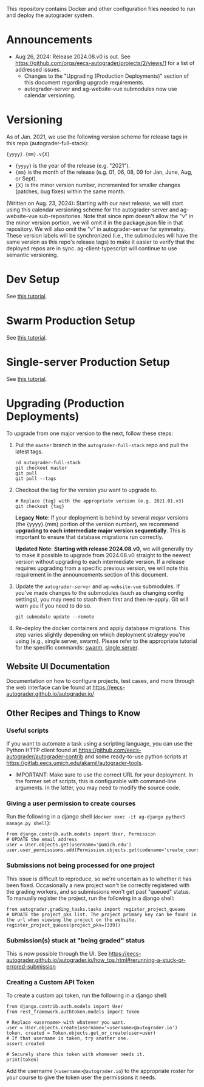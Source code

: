 This repository contains Docker and other configuration files needed to run and deploy the autograder system.

# Announcements
- Aug 26, 2024: Release 2024.08.v0 is out. See https://github.com/orgs/eecs-autograder/projects/2/views/1 for a list of addressed issues.
    - Changes to the "Upgrading (Production Deployments)" section of this document regarding upgrade requirements.
    - autograder-server and ag-website-vue submodules now use calendar versioning.

# Versioning
As of Jan. 2021, we use the following version scheme for release tags in this repo (autograder-full-stack):
```
{yyyy}.{mm}.v{X}
```
- `{yyyy}` is the year of the release (e.g. "2021").
- `{mm}` is the month of the release (e.g. 01, 06, 08, 09 for Jan, June, Aug, or Sept).
- `{X}` is the minor version number, incremented for smaller changes (patches, bug fixes) within the same month.

(Written on Aug. 23, 2024): Starting with our next release, we will start using this calendar versioning scheme for
the autograder-server and ag-website-vue sub-repositories. Note that since npm doesn't allow the "v" in the minor 
version portion, we will omit it in the package.json file in that repository. We will also omit the "v" in 
autograder-server for symmetry. These version labels will be synchronized (i.e., the submodules will have the same
version as this repo's release tags) to make it easier to verify that the deployed repos are in sync.
ag-client-typescript will continue to use semantic versioning.

# Dev Setup
See [this tutorial](./docs/development_setup.md).

# Swarm Production Setup
See [this tutorial](./docs/swarm_deployment.md).

# Single-server Production Setup
See [this tutorial](./docs/production_non_swarm_setup.md).

# Upgrading (Production Deployments)
To upgrade from one major version to the next, follow these steps:

1. Pull the `master` branch in the `autograder-full-stack` repo and pull the latest tags.
    ```
    cd autograder-full-stack
    git checkout master
    git pull
    git pull --tags
    ```

2. Checkout the tag for the version you want to upgrade to.
    ```
    # Replace {tag} with the appropriate version (e.g. 2021.01.v3)
    git checkout {tag}
    ```
    **Legacy Note**: If your deployment is behind by several _major_ versions (the {yyyy}.{mm} portion of the version number), we recommend **upgrading to each intermediate major version sequentially**. This is important to ensure that database migrations run correctly.

   **Updated Note**: **Starting with release 2024.08.v0**, we will generally try to make it possible to upgrade from 2024.08.v0 straight to the newest version without upgrading to each intermediate version. If a release requires upgrading from a specific previous version, we will note this requirement in the announcements section of this document.

4. Update the `autograder-server` and `ag-website-vue` submodules. If you've made changes to the submodules (such as changing config settings), you may need to stash them first and then re-apply. Git will warn you if you need to do so.
    ```
    git submodule update --remote
    ```

5. Re-deploy the docker containers and apply database migrations. This step varies slightly depending on which deployment strategy you're using (e.g., single server, swarm). Please refer to the appropriate tutorial for the specific commands: [swarm](./docs/swarm_deployment.md),
[single server](./docs/production_non_swarm_setup.md).

## Website UI Documentation
Documentation on how to configure projects, test cases, and more through the web interface can be found at
https://eecs-autograder.github.io/autograder.io/

## Other Recipes and Things to Know
### Useful scripts
If you want to automate a task using a scripting language, you can use the Python HTTP client found at 
https://github.com/eecs-autograder/autograder-contrib and some ready-to-use python scripts at https://gitlab.eecs.umich.edu/akamil/autograder-tools.
  * IMPORTANT: Make sure to use the correct URL for your deployment. In the former set of scripts, this is configurable with command-line arguments. In the latter, you may need to modify the source code.

### Giving a user permission to create courses
Run the following in a django shell (`docker exec -it ag-django python3 manage.py shell`):
```
from django.contrib.auth.models import User, Permission
# UPDATE the email address
user = User.objects.get(username='@umich.edu')
user.user_permissions.add(Permission.objects.get(codename='create_course'))
```

### Submissions not being processed for one project
This issue is difficult to reproduce, so we're uncertain as to whether it has been fixed. Occasionally a new project won't be correctly registered with the grading workers, and so submissions won't get past "queued" status. To manually register the project, run the following in a django shell:
```
from autograder.grading_tasks.tasks import register_project_queues
# UPDATE the project_pks list. The project primary key can be found in the url when viewing the project on the website.
register_project_queues(project_pks=[339])
```

### Submission(s) stuck at "being graded" status
This is now possible through the UI.
See https://eecs-autograder.github.io/autograder.io/how_tos.html#rerunning-a-stuck-or-errored-submission

### Creating a Custom API Token
To create a custom api token, run the following in a django shell:
```
from django.contrib.auth.models import User
from rest_framework.authtoken.models import Token

# Replace <username> with whatever you want.
user = User.objects.create(username='<username>@autograder.io')
token, created = Token.objects.get_or_create(user=user)
# If that username is taken, try another one.
assert created

# Securely share this token with whomever needs it.
print(token)
```

Add the username (`<username>@autograder.io`) to the appropriate roster for your course to give the token user the permissions it needs.

